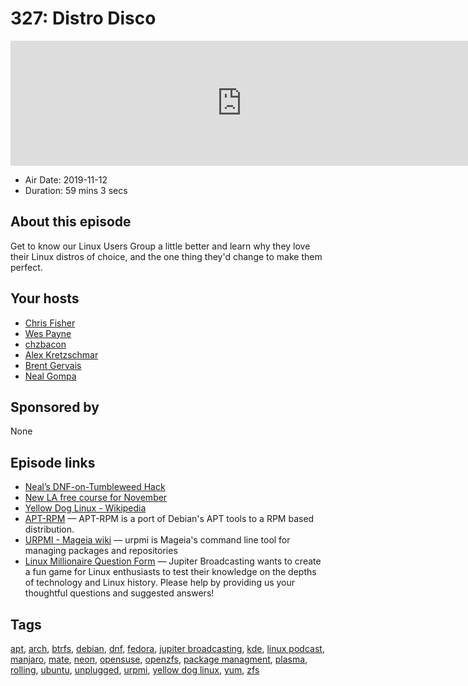# 327: Distro Disco

<iframe src="https://player.fireside.fm/v2/RUkczH-V+uk-RXYrH?theme=dark" width="740" height="200" frameborder="0" scrolling="no"></iframe>

* Air Date: 2019-11-12
* Duration: 59 mins 3 secs

## About this episode

Get to know our Linux Users Group a little better and learn why they love their Linux distros of choice, and the one thing they'd change to make them perfect.

## Your hosts
* [Chris Fisher](https://linuxunplugged.com/hosts/chrislas)
* [Wes Payne](https://linuxunplugged.com/hosts/wes)
* [chzbacon](https://linuxunplugged.com/hosts/chzbacon)
* [Alex Kretzschmar](https://linuxunplugged.com/guests/alexktz)
* [Brent Gervais](https://linuxunplugged.com/guests/brentgervais)
* [Neal Gompa](https://linuxunplugged.com/guests/nealgompa)

## Sponsored by

None



## Episode links

  * [Neal’s DNF-on-Tumbleweed Hack](https://build.opensuse.org/project/show/home:Pharaoh_Atem:DNF_SUSE:Tumbleweed:Integration "Neal’s DNF-on-Tumbleweed Hack")
  * [New LA free course for November](https://linuxacademy.com/blog/announcements/free-courses-at-linux-academy-november-2019/ "New LA free course for November")
  * [Yellow Dog Linux - Wikipedia](https://en.wikipedia.org/wiki/Yellow_Dog_Linux "Yellow Dog Linux - Wikipedia")
  * [APT-RPM](http://apt-rpm.org/docs.shtml "APT-RPM") — APT-RPM is a port of Debian's APT tools to a RPM based distribution.
  * [URPMI - Mageia wiki](https://wiki.mageia.org/en/URPMI "URPMI - Mageia wiki") — urpmi is Mageia's command line tool for managing packages and repositories
  * [Linux Millionaire Question Form](https://docs.google.com/forms/d/1QDhxH88HwLxSxgW9iiHk-am_m59Jywc5pnL-aDY2hio/viewform "Linux Millionaire Question Form") — Jupiter Broadcasting wants to create a fun game for Linux enthusiasts to test their knowledge on the depths of technology and Linux history. Please help by providing us your thoughtful questions and suggested answers!



## Tags

[apt](https://linuxunplugged.com/tags/apt), [arch](https://linuxunplugged.com/tags/arch), [btrfs](https://linuxunplugged.com/tags/btrfs), [debian](https://linuxunplugged.com/tags/debian), [dnf](https://linuxunplugged.com/tags/dnf), [fedora](https://linuxunplugged.com/tags/fedora), [jupiter broadcasting](https://linuxunplugged.com/tags/jupiter%20broadcasting), [kde](https://linuxunplugged.com/tags/kde), [linux podcast](https://linuxunplugged.com/tags/linux%20podcast), [manjaro](https://linuxunplugged.com/tags/manjaro), [mate](https://linuxunplugged.com/tags/mate), [neon](https://linuxunplugged.com/tags/neon), [opensuse](https://linuxunplugged.com/tags/opensuse), [openzfs](https://linuxunplugged.com/tags/openzfs), [package managment](https://linuxunplugged.com/tags/package%20managment), [plasma](https://linuxunplugged.com/tags/plasma), [rolling](https://linuxunplugged.com/tags/rolling), [ubuntu](https://linuxunplugged.com/tags/ubuntu), [unplugged](https://linuxunplugged.com/tags/unplugged), [urpmi](https://linuxunplugged.com/tags/urpmi), [yellow dog linux](https://linuxunplugged.com/tags/yellow%20dog%20linux), [yum](https://linuxunplugged.com/tags/yum), [zfs](https://linuxunplugged.com/tags/zfs)